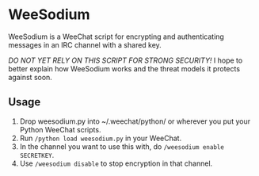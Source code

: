 # WeeSodium

WeeSodium is a WeeChat script for encrypting and authenticating messages in an
IRC channel with a shared key.

*DO NOT YET RELY ON THIS SCRIPT FOR STRONG SECURITY!* I hope to better explain
how WeeSodium works and the threat models it protects against soon.

## Usage
1. Drop weesodium.py into ~/.weechat/python/ or wherever you put your Python
   WeeChat scripts.
2. Run `/python load weesodium.py` in your WeeChat.
3. In the channel you want to use this with, do `/weesodium enable SECRETKEY`.
4. Use `/weesodium disable` to stop encryption in that channel.
